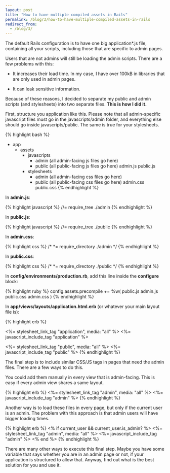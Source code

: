 ```yaml
---
layout: post
title: "How to have multiple compiled assets in Rails"
permalink: /blog/3/how-to-have-multiple-compiled-assets-in-rails
redirect_from:
  - /blog/3/
---
```


The default Rails configuration is to have one big application*.js file,
containing all your scripts, including those that are specific to admin pages.

Users that are not admins will still be loading the admin scripts.
There are a few problems with this:

 * It increases their load time. In my case, I have over 100kB in libraries
that are only used in admin pages.

 * It can leak sensitive information.

Because of these reasons, I decided to separate my public and admin scripts
(and stylesheets) into two separate files. **This is how I did it.**

First, structure you application like this. Please note that all admin-specific
javascript files must go in the javascripts/admin folder, and everything else
should go inside javascripts/public. The same is true for your stylesheets.

{% highlight bash %}
- app
  - assets
    - javascripts
      - admin
        (all admin-facing js files go here)
      - public
        (all public-facing js files go here)
      admin.js
      public.js
    - stylesheets
      - admin
        (all admin-facing css files go here)
      - public
        (all public-facing css files go here)
      admin.css
      public.css
{% endhighlight %}

In **admin.js**:

{% highlight javascript %}
//= require_tree ./admin
{% endhighlight %}

In **public.js**:

{% highlight javascript %}
//= require_tree ./public
{% endhighlight %}

In **admin.css**:

{% highlight css %}
/*
 *= require_directory ./admin
 */
{% endhighlight %}

In **public.css**:

{% highlight css %}
/*
 *= require_directory ./public
 */
{% endhighlight %}

In **config/environments/production.rb**, add this line inside the **configure** block:

{% highlight ruby %}
      config.assets.precompile += %w( public.js admin.js public.css admin.css )
{% endhighlight %}

In **app/views/layouts/application.html.erb** (or whatever your main layout file is):

{% highlight erb %}
<!-- Change this: -->
<%= stylesheet_link_tag "application", media: "all" %>
<%= javascript_include_tag "application" %>

<!-- To this: -->
<%= stylesheet_link_tag "public", media: "all" %>
<%= javascript_include_tag "public" %>
{% endhighlight %}

The final step is to include similar CSS/JS tags in pages that need the
admin files. There are a few ways to do this.

You could add them manually in every view that is admin-facing. This is easy
if every admin view shares a same layout.


{% highlight erb %}
<%= stylesheet_link_tag "admin", media: "all" %>
<%= javascript_include_tag "admin" %>
{% endhighlight %}

Another way is to load these files in every page, but only if the current user
is an admin. The problem with this approach is that admin users will have bigger loading times.


{% highlight erb %}
<% if current_user && current_user.is_admin? %>
  <%= stylesheet_link_tag "admin", media: "all" %>
  <%= javascript_include_tag "admin" %>
<% end %>
{% endhighlight %}

There are many other ways to execute this final step. Maybe you have some
variable that says whether you are in an admin page or not, if your application
is structured to allow that. Anyway, find out what is the best solution for you and use it.
